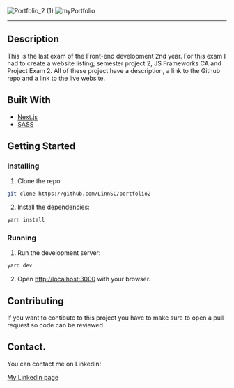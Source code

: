 ![Portfolio_2 (1)](https://user-images.githubusercontent.com/71352428/173153241-d5dfdd6f-d844-423c-b98f-0f46ad571964.png)
![myPortfolio](https://user-images.githubusercontent.com/71352428/173153017-5ed67d11-5d90-420d-bc22-1c75963fd382.png)

---

## Description

This is the last exam of the Front-end development 2nd year. For this exam I had to create a website listing; semester project 2, JS Frameworks CA and Project Exam 2. All of these project have a description, a link to the Github repo and a link to the live website. 


## Built With

- [Next.js](https://nextjs.org/docs/getting-started)
- [SASS](https://sass-lang.com)

## Getting Started

### Installing

1. Clone the repo:

```bash
git clone https://github.com/LinnSC/portfolio2

```

2. Install the dependencies:

```bash
yarn install
```

### Running

1. Run the development server:

```bash
yarn dev
```

2. Open [http://localhost:3000](http://localhost:3000) with your browser.

## Contributing

If you want to contibute to this project you have to make sure to open a pull request so code can be reviewed.

## Contact.

You can contact me on Linkedin!

[My LinkedIn page](https://www.linkedin.com/in/linn-corneliussen-246b0b56/)
